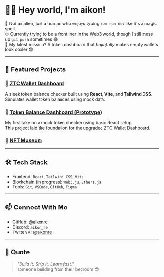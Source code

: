# 🙋‍♂️ Hey world, I'm aikon! 

👾 Not an alien, just a human who enjoys typing `npm run dev` like it's a magic spell.  
⚙️ Currently trying to be a frontliner in the Web3 world, though I still mess up `git push` sometimes 😅  
🚀 My latest mission? A token dashboard that *hopefully* makes empty wallets look cooler 😎

---

## 🚀 Featured Projects

### 🔹 [ZTC Wallet Dashboard](https://github.com/aikonre/ztc-wallet-dashboard)
A sleek token balance checker built using **React**, **Vite**, and **Tailwind CSS**.  
Simulates wallet token balances using mock data.

### 🔹 [Token Balance Dashboard (Prototype)](https://github.com/aikonre/token-balance-dashboard)
My first take on a mock token checker using basic React setup.  
This project laid the foundation for the upgraded ZTC Wallet Dashboard.

### 🔹 [NFT Museum](https://github.com/aikonre/nft-museum)
---

## 🛠️ Tech Stack

- Frontend: `React`, `Tailwind CSS`, `Vite`
- Blockchain (in progress): `Web3.js`, `Ethers.js`
- Tools: `Git`, `VSCode`, `GitHub`, `Figma`

---

## 📫 Connect With Me

- GitHub: [@aikonre](https://github.com/aikonre)
- Discord: `aikon_re`
- Twitter/X: [@aikonre](https://twitter.com/aikonre)

---

## 💬 Quote

> _"Build it. Ship it. Learn fast."_  
>  someone building from their bedroom 😎
